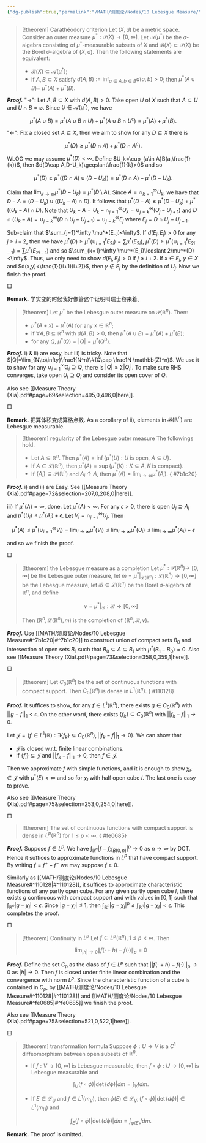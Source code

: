 ```yaml
---
{"dg-publish":true,"permalink":"/MATH/测度论/Nodes/10 Lebesgue Measure/","dgPassFrontmatter":true}
---
```



> [!theorem] Carathéodory criterion
> Let $(X, d)$ be a metric space. Consider an outer measure $\mu^*: \mathcal{P}(X) \rightarrow[0, \infty]$. Let $\mathcal{A}\left(\mu^*\right)$ be the $\sigma$-algebra consisting of $\mu^*$-measurable subsets of $X$ and $\mathcal{B}(X) \subset \mathcal{P}(X)$ be the Borel $\sigma$-algebra of $(X, d)$. Then the following statements are equivalent:
> - $\mathcal{B}(X) \subset \mathcal{A}\left(\mu^*\right)$;
> - if $A, B \subset X$ satisfy $d(A, B):=\inf _{a \in A, b \in B} d(a, b)>0$; then $\mu^*(A \cup B)=$ $\mu^*(A)+\mu^*(B)$.

**_Proof._**
"->": Let $A,B\subseteq X$ with $d(A,B)>0$. Take open $U$ of $X$ such that $A\subseteq U$ and $U\cap B=\emptyset$. Since $U\in\mathcal A(\mu^*)$, we have 

$$\mu^*(A\cup B)=\mu^*(A\cup B\cap U)+\mu^*(A\cup B\cap U^c)=\mu^*(A)+\mu^*(B).$$

"<-": Fix a closed set $A\subseteq X$, then we aim to show for any $D\subseteq X$ there is 

$$\mu^*(D)\geqslant\mu^*(D\cap A)+\mu^*(D\cap A^c).$$

WLOG we may assume $\mu^*(D)<\infty$. Define $U_k=\cup_{a\in A}B(a,\frac{1}{k})$, then $d(D\cap A,D-U_k)\geqslant\frac{1}{k}>0$ and so 

$$\mu^*(D)\geqslant\mu^*((D\cap A)\cup( D-U_k))=\mu^*(D\cap A)+\mu^*(D-U_k).$$

Claim that $\lim_{k\to\infty}\mu^*(D-U_k)=\mu^*(D\setminus A)$. Since $A=\cap_{k=1}^\infty U_k$, we have that $D-A=(D-U_k)\cup ((U_k-A)\cap D)$. It follows that $\mu^*(D-A)\leqslant \mu^*(D-U_k)+\mu^*((U_k-A)\cap D)$. Note that $U_k-A=U_k-\cap_{j=1}^\infty U_k=\cup_{j=k}^\infty(U_{j}-U_{j+1})$ and $D\cap(U_k-A)=\cup_{j=k}^\infty(D\cap U_j-U_{j+1})=\cup_{j=k}^\infty E_j$ where $E_j=D\cap U_j-U_{j+1}$. 

Sub-claim that $\sum_{j=1}^\infty \mu^*(E_j)<\infty$. If $d(E_i,E_j)>0$ for any $j\geqslant i+2$, then we have $\mu^*(D)\geqslant\mu^*(\cup_{i=1}^\ell E_{2i})=\sum\mu^*(E_{2i})$, $\mu^*(D)\geqslant\mu^*(\cup_{i=1}^\ell E_{2i-1})=\sum \mu^*(E_{2i-1})$ and so $\sum_{k=1}^\infty \mu^*(E_i)\leqslant 2\mu^*(D)<\infty$. Thus, we only need to show $d(E_i,E_j)>0$ if $j\geqslant i+2$. If $x\in E_i$, $y\in X$ and $d(x,y)<\frac{1}{(i+1)(i+2)}$, then $y\not\in E_j$ by the definition of $U_j$. Now we finish the proof.
<p align="left">□</p>

**Remark.** 学实变的时候我好像管这个证明叫瑞士卷来着。


> [!theorem]
> Let $\mu^*$ be the Lebesgue outer measure on $\mathcal{P}(\mathbb{R}^n)$. Then:
> - $\mu^*(A+x)=\mu^*(A)$ for any $x\in \mathbb{R}^n$;
> - if $\forall A,B\subseteq \mathbb{R}^n$ with $d(A,B)>0$, then $\mu^*(A\cup B)=\mu^*(A)+\mu^*(B)$;
> - for any $Q$, $\mu^*(Q)=|Q|=\mu^*(Q^0)$.

**_Proof._**
i) & ii) are easy, but iii) is tricky. Note that $|Q|=\lim_{N\to\infty}\frac1{N^n}\#(Q\cap \frac1N \mathbb{Z}^n)$. We use it to show for any $\cup_{i=1}^\infty Q_i\supseteq Q$, there is $|Q|\leqslant \sum |Q_i|$. To make sure RHS converges, take open $U_i\supseteq Q_i$ and consider its open cover of $Q$.

Also see [[Measure  Theory    (Xia).pdf#page=69&selection=495,0,496,0|here]].
<p align="left">□</p>

**Remark.** 把算体积变成算格点数. As a corollary of ii), elements in $\mathcal{B}(\mathbb{R}^n)$ are Lebesgue measurable.


> [!theorem] regularity of the Lebesgue outer measure
> The followings hold.
> - Let $A\subseteq \mathbb{R}^n$. Then $\mu^*(A)=\inf\{\mu^*(U):U\mbox{ is open, }A\subseteq U\}$.
> - If $A\in \mathcal L(\mathbb{R}^n)$, then $\mu^*(A)=\sup\{\mu^*(K):K\subseteq A,K\mbox{ is compact}\}$.
> - If $\{A_i\}\subseteq \mathcal{P}(\mathbb{R}^n)$ and $A_i\uparrow A$, then $\mu^*(A)=\lim_{i\to\infty}\mu^*(A_i)$.
{ #7b1c20}


**_Proof._**
i) and ii) are Easy. See [[Measure  Theory    (Xia).pdf#page=72&selection=207,0,208,0|here]]. 

iii) If $\mu^*(A)=\infty$, done. Let $\mu^*(A)<\infty$. For any $\epsilon>0$, there is open $U_i\supseteq A_i$ and $\mu^*(U_i)\leqslant \mu^*(A_i)+\epsilon$. Let $V_i=\cap_{j=i}^\infty U_j$. Then

$$\mu^*(A)\leqslant\mu^*(\cup_{i=1}^\infty V_i)=\lim_{i\to\infty}\mu^*(V_i)\leqslant \lim_{i\to\infty}\mu^*(U_i)\leqslant \lim_{i\to\infty}\mu^*(A_i)+\epsilon$$

and so we finish the proof.
<p align="left">□</p>


> [!theorem] the Lebesgue measure as a completion
> Let $\mu^*: \mathcal{P}\left(\mathbb{R}^n\right) \rightarrow$ $[0, \infty]$ be the Lebesgue outer measure, let $m=\left.\mu^*\right|_{\mathcal{L}\left(\mathbb{R}^n\right)}: \mathcal{L}\left(\mathbb{R}^n\right) \rightarrow[0, \infty]$ be the Lebesgue measure, let $\mathcal{B} \subset \mathcal{L}\left(\mathbb{R}^n\right)$ be the Borel $\sigma$-algebra of $\mathbb{R}^n$, and define
> 
> $$\nu=\left.\mu^*\right|_{\mathcal{B}}: \mathcal{B} \rightarrow[0, \infty]$$
> 
> Then $\left(\mathbb{R}^n, \mathcal{L}\left(\mathbb{R}^n\right), m\right)$ is the completion of $\left(\mathbb{R}^n, \mathcal{B}, \nu\right)$.

**_Proof._**
Use [[MATH/测度论/Nodes/10 Lebesgue Measure#^7b1c20\|#^7b1c20]] to construct union of compact sets $B_0$ and intersection of open sets $B_1$ such that $B_0\subseteq A\subseteq B_1$ with $\mu^*(B_1-B_0)=0$. Also see [[Measure  Theory    (Xia).pdf#page=73&selection=358,0,359,1|here]]. 
<p align="left">□</p>


> [!theorem]
> Let $C_0(\mathbb{R}^n)$ be the set of continuous functions with compact support. Then $C_0(\mathbb{R}^n)$ is dense in $L^1(\mathbb{R}^n)$.
{ #110128}


**_Proof._**
It suffices to show, for any $f\in L^1(\mathbb{R}^n)$, there exists $g\in C_0(\mathbb{R}^n)$ with $||g-f||_1<\epsilon$. On the other word, there exists $\{f_k\}\subseteq C_0(\mathbb{R}^n)$ with $||f_k-f||_1\to 0$.

Let $\mathcal J=\{f\in L^1(\mathbb{R}):\exists \{f_k\}\subseteq C_0(\mathbb{R}^n),||f_k-f||_1\to 0\}$. We can show that 
- $\mathcal J$ is closed w.r.t. finite linear combinations.
- If $\{f_i\}\subseteq \mathcal J$ and $||f_k-f||_1\to 0$, then $f\in\mathcal J$.

Then we approximate $f$ with simple functions, and it is enough to show $\chi_E\in \mathcal J$ with $\mu^*(E)<\infty$ and so for $\chi_I$ with half open cube $I$. The last one is easy to prove. 

Also see [[Measure  Theory    (Xia).pdf#page=75&selection=253,0,254,0|here]]. 
<p align="left">□</p>


> [!theorem]
> The set of continuous functions with compact support is dense in $L^p\left(\mathbb{R}^n\right)$ for $1 \leqslant p<\infty$.
{ #fe0685}


**_Proof._**
Suppose $f \in L^p$. We have $\int_{\mathbb{R}^n}\left|f-f \chi_{B(0, n)}\right|^p \rightarrow 0$ as $n \rightarrow \infty$ by DCT. Hence it suffices to approximate functions in $L^p$ that have compact support. By writing $f=f^{+}-f^{-}$ we may suppose $f \geqslant 0$. 

Similarly as [[MATH/测度论/Nodes/10 Lebesgue Measure#^110128\|#^110128]], it suffices to approximate characteristic functions of any partly open cube. For any given partly open cube $I$, there exists $g$ continuous with compact support and with values in $[0,1]$ such that $\int_{\mathbb{R}^n}\left|g-\chi_I\right|<\epsilon$. Since $\left|g-\chi_I\right| \leqslant 1$, then $\int_{\mathbb{R}^n}\left|g-\chi_I\right|^p \leqslant \int_{\mathbb{R}^n}\left|g-\chi_I\right|<\epsilon$. This completes the proof.
<p align="left">□</p>


> [!theorem] Continuity in $L^p$
> Let $f \in L^p\left(\mathbb{R}^n\right), 1 \leq p<\infty$. Then
> 
> $$\lim _{|h| \rightarrow 0}\|f(\cdot+h)-f(\cdot)\|_p=0$$

**_Proof._**
Define the set $C_p$ as the class of $f\in L^p$ such that $||f(\cdot+h)-f(\cdot)||_p\to 0$ as $|h|\to 0$. Then $f$ is closed under finite linear combination and the convergence with norm $L^p$. Since the characteristic function of a cube is contained in $C_p$, by [[MATH/测度论/Nodes/10 Lebesgue Measure#^110128\|#^110128]] and [[MATH/测度论/Nodes/10 Lebesgue Measure#^fe0685\|#^fe0685]] we finish the proof. 

Also see [[Measure  Theory    (Xia).pdf#page=75&selection=521,0,522,1|here]].
<p align="left">□</p>


> [!theorem] transformation formula
> Suppose $\phi: U \rightarrow V$ is a $C^1$ diffeomorphism between open subsets of $\mathbb{R}^n$.
> - If $f: V \rightarrow[0, \infty]$ is Lebesgue measurable, then $f \circ \phi: U \rightarrow[0, \infty]$ is Lebesgue measurable and
> 
> $$\int_U(f \circ \phi)|\operatorname{det}(d \phi)| d m=\int_V f d m .$$
>
> - If $E \in \mathcal{L}_U$ and $f \in L^1\left(m_V\right)$, then $\phi(E) \in \mathcal{L}_V,(f \circ \phi)|\operatorname{det}(d \phi)| \in L^1\left(m_U\right)$ and
> 
> $$\int_E(f \circ \phi)|\operatorname{det}(d \phi)| d m=\int_{\phi(E)} f d m .$$

**Remark.** The proof is omitted. 
